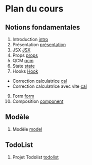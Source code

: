 # Plan du cours

## Notions fondamentales

1. Introduction [intro](./Supports/chap_introduction.md)
2. Présentation [présentation](./Supports/chap_presentation.md)
3. JSX [JSX](./Supports/chap_jsx.md)
4. Props [props](./Supports/chap_props.md)
5. QCM [qcm](./QCM/qcm-generalites.md)
6. State [state](./Supports/chap_state.md)
7. Hooks [Hook](./Supports/chap-hook-part_01.md)
  - Correction calculatrice [cal](./Exercices/calculatrices)
  - Correction calculatrice avec vite [cal](./Exercices/app-calculatrice/)
9. Form [form](./Supports/chap_form.md)
10. Composition [component](./Supports/chap-composition.md)


## Modèle

1. Modèle [model](./Supports/model.html)


## TodoList

1. Projet Todolist [todolist](./TP/tp-todolist.md)

